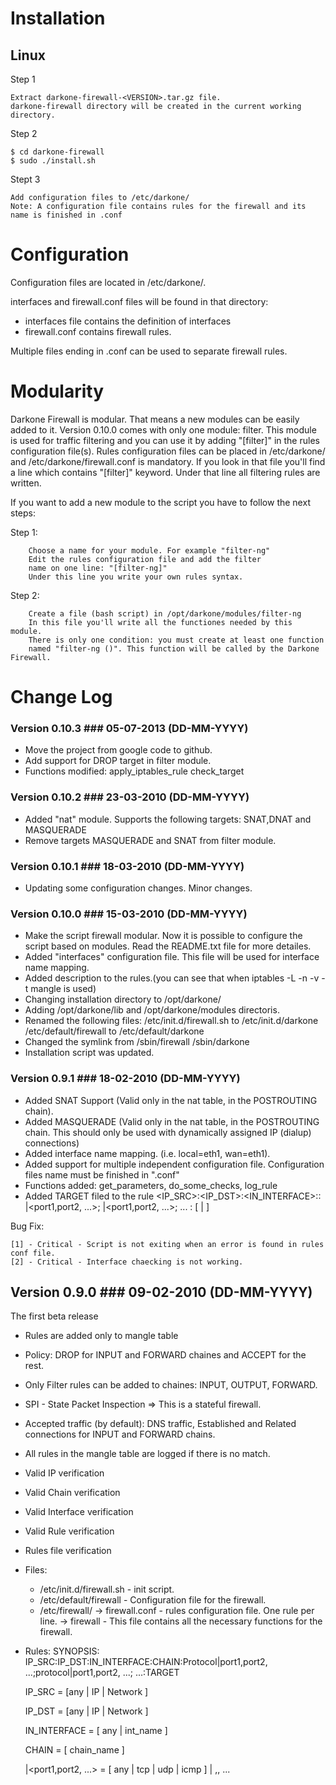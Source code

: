 Installation
============

Linux
-----

Step 1

	Extract darkone-firewall-<VERSION>.tar.gz file.
	darkone-firewall directory will be created in the current working directory.

Step 2

	$ cd darkone-firewall
	$ sudo ./install.sh

Stept 3

	Add configuration files to /etc/darkone/
	Note: A configuration file contains rules for the firewall and its name is finished in .conf


Configuration
=============

Configuration files are located in /etc/darkone/.

interfaces and firewall.conf files will be found in that directory:

* interfaces file contains the definition of interfaces
* firewall.conf contains firewall rules.

Multiple files ending in .conf can be used to separate firewall rules.

Modularity
==========

Darkone Firewall is modular. That means a new modules
can be easily added to it. Version 0.10.0 comes with
only one module: filter. This module is used for traffic
filtering and you can use it by adding "[filter]" in the
rules configuration file(s). Rules configuration files
can be placed in /etc/darkone/ and /etc/darkone/firewall.conf
is mandatory. If you look in that file you'll find a line
which contains "[filter]" keyword. Under that line all
filtering rules are written.

If you want to add a new module to the script you have to
follow the next steps:

Step 1:

        Choose a name for your module. For example "filter-ng"
        Edit the rules configuration file and add the filter
        name on one line: "[filter-ng]"
        Under this line you write your own rules syntax.

Step 2:

        Create a file (bash script) in /opt/darkone/modules/filter-ng
        In this file you'll write all the functiones needed by this module.
        There is only one condition: you must create at least one function
        named "filter-ng ()". This function will be called by the Darkone Firewall.


Change Log
==========

### Version 0.10.3 ### 05-07-2013 (DD-MM-YYYY)

* Move the project from google code to github.
* Add support for DROP target in filter module. 
* Functions modified: apply_iptables_rule check_target

### Version 0.10.2 ### 23-03-2010 (DD-MM-YYYY)

* Added "nat" module. Supports the following targets: SNAT,DNAT and MASQUERADE
* Remove targets MASQUERADE and SNAT from filter module. 

### Version 0.10.1 ### 18-03-2010 (DD-MM-YYYY)

* Updating some configuration changes. Minor changes.

### Version 0.10.0 ### 15-03-2010 (DD-MM-YYYY)

* Make the script firewall modular. Now it is possible to configure the script based on modules. Read the README.txt file for more detailes.
* Added "interfaces" configuration file. This file will be used for interface name mapping.
* Added description to the rules.(you can see that when iptables -L -n -v -t mangle is used)
* Changing installation directory to /opt/darkone/
* Adding /opt/darkone/lib and /opt/darkone/modules directoris.
* Renamed the following files:
	/etc/init.d/firewall.sh to /etc/init.d/darkone
	/etc/default/firewall to /etc/default/darkone
* Changed the symlink from /sbin/firewall /sbin/darkone
* Installation script was updated.

### Version 0.9.1 ### 18-02-2010 (DD-MM-YYYY)

* Added SNAT Support (Valid only in the nat table, in the POSTROUTING chain).
* Added MASQUERADE (Valid only in the nat table, in the POSTROUTING chain. This should only be used with dynamically assigned IP (dialup) connections)
* Added interface name mapping. (i.e. local=eth1, wan=eth1).
* Added support for multiple independent configuration file. Configuration files name must be finished in ".conf"
* Functions added: get_parameters, do_some_checks, log_rule
* Added TARGET filed to the rule
	 <IP_SRC>:<IP_DST>:<IN_INTERFACE>:<CHAIN>: <Protocol>|<port1,port2, ...>; <protocol>|<port1,port2, ...>; ... : <TARGET>[ | <IP> ]

Bug Fix:

	[1] - Critical - Script is not exiting when an error is found in rules conf file.
	[2] - Critical - Interface chaecking is not working.


## Version 0.9.0 ### 09-02-2010 (DD-MM-YYYY)

 The first beta release

* Rules are added only to mangle table
* Policy: DROP for INPUT and FORWARD chaines and ACCEPT for the rest.
* Only Filter rules can be added to chaines: INPUT, OUTPUT, FORWARD.
* SPI - State Packet Inspection => This is a stateful firewall.
* Accepted traffic (by default): DNS traffic, Established and Related connections for INPUT and FORWARD chains.
* All rules in the mangle table are logged if there is no match.
* Valid IP verification
* Valid Chain verification
* Valid Interface verification
* Valid Rule verification
* Rules file verification
* Files:
	* /etc/init.d/firewall.sh - init script.
	* /etc/default/firewall  - Configuration file for the firewall.
	* /etc/firewall/ 
			-> firewall.conf - rules configuration file. One rule per line.
			-> firewall - This file contains all the necessary functions for the firewall.
* Rules:
	 SYNOPSIS: IP_SRC:IP_DST:IN_INTERFACE:CHAIN:Protocol|port1,port2, ...;protocol|port1,port2, ...; ...:TARGET

	 IP_SRC = [any | IP | Network ]

	 IP_DST = [any | IP | Network ]

	 IN_INTERFACE = [ any | int_name ]

	 CHAIN = [ chain_name ]

	 <Protocol>|<port1,port2, ...> = [ any | tcp | udp | icmp ] | <nr>,<nr>, ...
